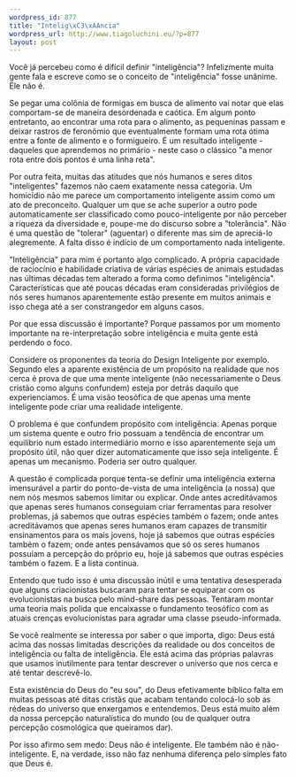 ```yaml
--- 
wordpress_id: 877
title: "Intelig\xC3\xAAncia"
wordpress_url: http://www.tiagoluchini.eu/?p=877
layout: post
---
```

Você já percebeu como é difícil definir "inteligência"? Infelizmente muita gente fala e escreve como se o conceito de "inteligência" fosse unânime. Ele não é.

Se pegar uma colônia de formigas em busca de alimento vai notar que elas comportam-se de maneira desordenada e caótica. Em algum ponto entretanto, ao encontrar uma rota para o alimento, as pequeninas passam e deixar rastros de feronômio que eventualmente formam uma rota ótima entre a fonte de alimento e o formigueiro. É um resultado inteligente - daqueles que aprendemos no primário - neste caso o clássico "a menor rota entre dois pontos é uma linha reta".

Por outra feita, muitas das atitudes que nós humanos e seres ditos "inteligentes" fazemos não caem exatamente nessa categoria. Um homicídio não me parece um comportamento inteligente assim como um ato de preconceito. Qualquer um que se ache superior a outro pode automaticamente ser classificado como pouco-inteligente por não perceber a riqueza da diversidade e, poupe-me do discurso sobre a "tolerância". Não é uma questão de "tolerar" (aguentar) o diferente mas sim de apreciá-lo alegremente. A falta disso é indício de um comportamento nada inteligente.

"Inteligência" para mim é portanto algo complicado. A própria capacidade de raciocínio e habilidade criativa de várias espécies de animais estudadas nas últimas décadas tem alterado a forma como definimos "inteligência". Características que até poucas décadas eram consideradas privilégios de nós seres humanos aparentemente estão presente em muitos animais e isso chega até a ser constrangedor em alguns casos.

Por que essa discussão é importante? Porque passamos por um momento importante na re-interpretação sobre inteligência e muita gente está perdendo o foco.

Considere os proponentes da teoria do Design Inteligente por exemplo. Segundo eles a aparente existência de um propósito na realidade que nos cerca é prova de que uma mente inteligente (não necessariamente o Deus cristão como alguns confundem) esteja por detrás daquilo que experienciamos. É uma visão teosófica de que apenas uma mente inteligente pode criar uma realidade inteligente.

O problema é que confundem propósito com inteligência. Apenas porque um sistema quente e outro frio possuam a tendência de encontrar um equilíbrio num estado intermediário morno e isso aparentemente seja um propósito útil, não quer dizer automaticamente que isso seja inteligente. É apenas um mecanismo. Poderia ser outro qualquer.

A questão é complicada porque tenta-se definir uma inteligência externa imensurável a partir do ponto-de-vista de uma inteligência (a nossa) que nem nós mesmos sabemos limitar ou explicar. Onde antes acreditávamos que apenas seres humanos conseguiam criar ferramentas para resolver problemas, já sabemos que outras espécies também o fazem; onde antes acreditávamos que apenas seres humanos eram capazes de transmitir ensinamentos para os mais jovens, hoje já sabemos que outras espécies também o fazem; onde antes pensávamos que só os seres humanos possuíam a percepção do próprio eu, hoje já sabemos que outras espécies também o fazem. E a lista continua.

Entendo que tudo isso é uma discussão inútil e uma tentativa desesperada que alguns criacionistas buscaram para tentar se equiparar com os evolucionistas na busca pelo mind-share das pessoas. Tentaram montar uma teoria mais polida que encaixasse o fundamento teosófico com as atuais crenças evolucionistas para agradar uma classe pseudo-informada.

Se você realmente se interessa por saber o que importa, digo: Deus está acima das nossas limitadas descrições da realidade ou dos conceitos de inteligência ou falta de inteligência. Ele está acima das próprias palavras que usamos inutilmente para tentar descrever o universo que nos cerca e até tentar descrevê-lo.

Esta existência do Deus do "eu sou", do Deus efetivamente bíblico falta em muitas pessoas até ditas cristãs que acabam tentando colocá-lo sob as rédeas do universo que enxergamos e entendemos. Deus está muito além da nossa percepção naturalística do mundo (ou de qualquer outra percepção cosmológica que queiramos dar).

Por isso afirmo sem medo: Deus não é inteligente. Ele também não é não-inteligente. E, na verdade, isso não faz nenhuma diferença pelo simples fato que Deus é.
